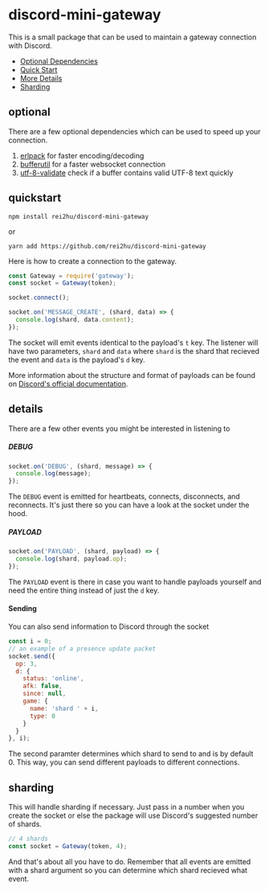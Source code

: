 # discord-mini-gateway

This is a small package that can be used to maintain a gateway connection with Discord.

* [Optional Dependencies](#optional)
* [Quick Start](#quickstart)
* [More Details](#details)
* [Sharding](#sharding)

## optional
There are a few optional dependencies which can be used to speed up your connection.
1. [erlpack](https://github.com/discordapp/erlpack) for faster encoding/decoding
2. [bufferutil](https://www.npmjs.com/package/bufferutil) for a faster websocket connection
3. [utf-8-validate](https://github.com/websockets/utf-8-validate) check if a buffer contains valid UTF-8 text quickly

## quickstart
```
npm install rei2hu/discord-mini-gateway
```
or
```
yarn add https://github.com/rei2hu/discord-mini-gateway
```

Here is how to create a connection to the gateway.

```js
const Gateway = require('gateway');
const socket = Gateway(token);

socket.connect();

socket.on('MESSAGE_CREATE', (shard, data) => {
  console.log(shard, data.content);
});
```

The socket will emit events identical to the payload's `t` key. The listener will have two parameters, `shard` and `data` 
where `shard` is the shard that recieved the event and `data` is the payload's `d` key.

More information about the structure and format of payloads can be found on [Discord's 
official documentation](https://discordapp.com/developers/docs/topics/gateway#commands-and-events-gateway-events).

## details

There are a few other events you might be interested in listening to

##### DEBUG

```js
socket.on('DEBUG', (shard, message) => {
  console.log(message);
});
```

The `DEBUG` event is emitted for heartbeats, connects, disconnects, and reconnects. It's just there so you can have a look at
the socket under the hood.

##### PAYLOAD

```js
socket.on('PAYLOAD', (shard, payload) => {
  console.log(shard, payload.op);
});
```

The `PAYLOAD` event is there in case you want to handle payloads yourself and need the entire thing instead of just the `d` key.

#### Sending

You can also send information to Discord through the socket
```js
const i = 0;
// an example of a presence update packet
socket.send({
  op: 3,
  d: {
    status: 'online',
    afk: false,
    since: null,
    game: {
      name: 'shard ' + i,
      type: 0
    }
  }
}, i);
```

The second paramter determines which shard to send to and is by default 0. This way, you can send different payloads to
different connections.

## sharding

This will handle sharding if necessary. Just pass in a number when you create the socket or else the package will use
Discord's suggested number of shards.

```js
// 4 shards
const socket = Gateway(token, 4);
```

And that's about all you have to do. Remember that all events are emitted with a shard argument so you can determine which shard
recieved what event.
